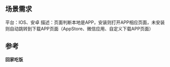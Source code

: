 场景需求
--------
平台：IOS、安卓
描述：页面判断本地是APP，安装则打开APP相应页面，未安装则自动跳转到下载APP页面（AppStore、微信应用、自定义下载APP页面）

参考
--------

**回家吃饭**
